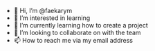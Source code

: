 - 👋 Hi, I’m @faekarym
- 👀 I’m interested in learning
- 🌱 I’m currently learning how to create a project
- 💞️ I’m looking to collaborate on with the team 
- 📫 How to reach me via my email address

<!---
faekarym/faekarym is a ✨ special ✨ repository because its `README.md` (this file) appears on your GitHub profile.
You can click the Preview link to take a look at your changes.
--->
